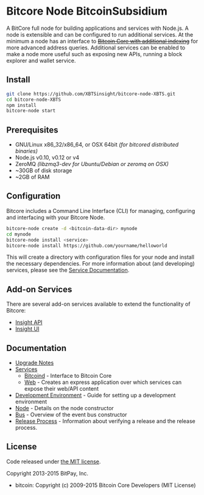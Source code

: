 Bitcore Node BitcoinSubsidium
============

A BitCore full node for building applications and services with Node.js. A node is extensible and can be configured to run additional services. At the minimum a node has an interface to ~~[Bitcoin Core with additional indexing](https://github.com/bitpay/bitcoin/tree/0.12.1-bitcore)~~ for more advanced address queries. Additional services can be enabled to make a node more useful such as exposing new APIs, running a block explorer and wallet service.

## Install

```bash
git clone https://github.com/XBTSinsight/bitcore-node-XBTS.git
cd bitcore-node-XBTS
npm install
bitcore-node start
```

## Prerequisites

- GNU/Linux x86_32/x86_64, or OSX 64bit *(for bitcored distributed binaries)*
- Node.js v0.10, v0.12 or v4
- ZeroMQ *(libzmq3-dev for Ubuntu/Debian or zeromq on OSX)*
- ~30GB of disk storage
- ~2GB of RAM

## Configuration

Bitcore includes a Command Line Interface (CLI) for managing, configuring and interfacing with your Bitcore Node.

```bash
bitcore-node create -d <bitcoin-data-dir> mynode
cd mynode
bitcore-node install <service>
bitcore-node install https://github.com/yourname/helloworld
```

This will create a directory with configuration files for your node and install the necessary dependencies. For more information about (and developing) services, please see the [Service Documentation](docs/services.md).

## Add-on Services

There are several add-on services available to extend the functionality of Bitcore:

- [Insight API](https://github.com/XBTSinsight/insight-api-XBTS)
- [Insight UI](https://github.com/XBTSinsight/insight-ui-XBTS)

## Documentation

- [Upgrade Notes](docs/upgrade.md)
- [Services](docs/services.md)
  - [Bitcoind](docs/services/bitcoind.md) - Interface to Bitcoin Core
  - [Web](docs/services/web.md) - Creates an express application over which services can expose their web/API content
- [Development Environment](docs/development.md) - Guide for setting up a development environment
- [Node](docs/node.md) - Details on the node constructor
- [Bus](docs/bus.md) - Overview of the event bus constructor
- [Release Process](docs/release.md) - Information about verifying a release and the release process.


## License

Code released under [the MIT license](https://github.com/bitpay/bitcore-node/blob/master/LICENSE).

Copyright 2013-2015 BitPay, Inc.

- bitcoin: Copyright (c) 2009-2015 Bitcoin Core Developers (MIT License)
